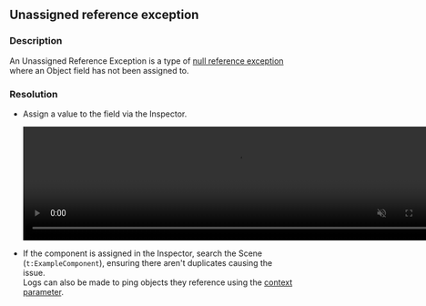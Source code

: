 ## Unassigned reference exception
### Description
An Unassigned Reference Exception is a type of [null reference exception](Null%20Reference%20Exception.md) where an Object field has not been assigned to.  

### Resolution
- Assign a value to the field via the Inspector.  

   <video width="750" height="200" autoplay loop muted><source type="video/webm" src="https://help.vertx.xyz/Video/inspector-references.webm"></video>
- If the component is assigned in the Inspector, search the Scene (`t:ExampleComponent`), ensuring there aren't duplicates causing the issue.  
Logs can also be made to ping objects they reference using the [context parameter](../../Debugging/Logging/Logging%20How-to.md).